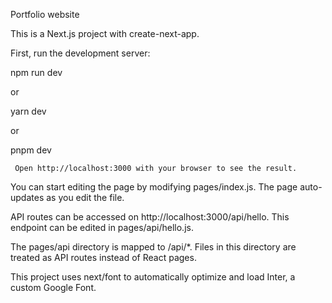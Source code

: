   Portfolio website
  
  This is a Next.js project with create-next-app.

  First, run the development server:
    
  npm run dev
  
   or
   
  yarn dev
  
   or
   
  pnpm dev
  

     Open http://localhost:3000 with your browser to see the result.
     

You can start editing the page by modifying pages/index.js. The page auto-updates as you edit the file.

API routes can be accessed on http://localhost:3000/api/hello. This endpoint can be edited in pages/api/hello.js.

The pages/api directory is mapped to /api/*. Files in this directory are treated as API routes instead of React pages.

This project uses next/font to automatically optimize and load Inter, a custom Google Font.
